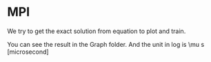 # MPI

We try to get the exact solution from equation to plot and train.

You can see the result in the Graph folder. And the unit in log is \mu s [microsecond]
